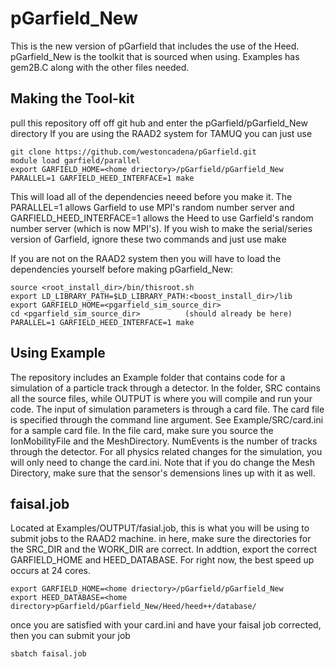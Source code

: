 # pGarfield_New
This is the new version of pGarfield that includes the use of the Heed. pGarfield_New is the toolkit that is sourced when using. Examples has gem2B.C along with the other files needed.

## Making the Tool-kit
pull this repository off off git hub and enter the pGarfield/pGarfield_New directory
If you are using the RAAD2 system for TAMUQ you can just use 
```
git clone https://github.com/westoncadena/pGarfield.git
module load garfield/parallel
export GARFIELD_HOME=<home driectory>/pGarfield/pGarfield_New
PARALLEL=1 GARFIELD_HEED_INTERFACE=1 make
```
This will load all of the dependencies neeed before you make it. The PARALLEL=1 allows Garfield to use MPI's random number server and GARFIELD_HEED_INTERFACE=1 allows the Heed to use Garfield's random number server (which is now MPI's). If you wish to make the serial/series version of Garfield, ignore these two commands and just use make 

If you are not on the RAAD2 system then you will have to load the dependencies yourself before making pGarfield_New: 
```
source <root_install_dir>/bin/thisroot.sh
export LD_LIBRARY_PATH=$LD_LIBRARY_PATH:<boost_install_dir>/lib
export GARFIELD_HOME=<pgarfield_sim_source_dir>
cd <pgarfield_sim_source_dir>          (should already be here)
PARALLEL=1 GARFIELD_HEED_INTERFACE=1 make
```

## Using Example
The repository includes an Example folder that contains code for a simulation of a particle track through a detector. In the folder, SRC contains all the source files, while OUTPUT is where you will compile and run your code. The input of simulation parameters is through a card file. The card file is specified through the command line argument. See Example/SRC/card.ini for a sample card file. In the file card, make sure you source the IonMobilityFile and the MeshDirectory. NumEvents is the number of tracks through the detector. For all physics related changes for the simulation, you will only need to change the card.ini. Note that if you do change the Mesh Directory, make sure that the sensor's demensions lines up with it as well.

## faisal.job
Located at Examples/OUTPUT/fasial.job, this is what you will be using to submit jobs to the RAAD2 machine. in here, make sure the directories for the SRC_DIR and the WORK_DIR are correct. In addtion, export the correct GARFIELD_HOME and HEED_DATABASE. For right now, the best speed up occurs at 24 cores.
```
export GARFIELD_HOME=<home driectory>/pGarfield/pGarfield_New
export HEED_DATABASE=<home directory>pGarfield/pGarfield_New/Heed/heed++/database/
```
once you are satisfied with your card.ini and have your faisal job corrected, then you can submit your job
```
sbatch faisal.job
```
